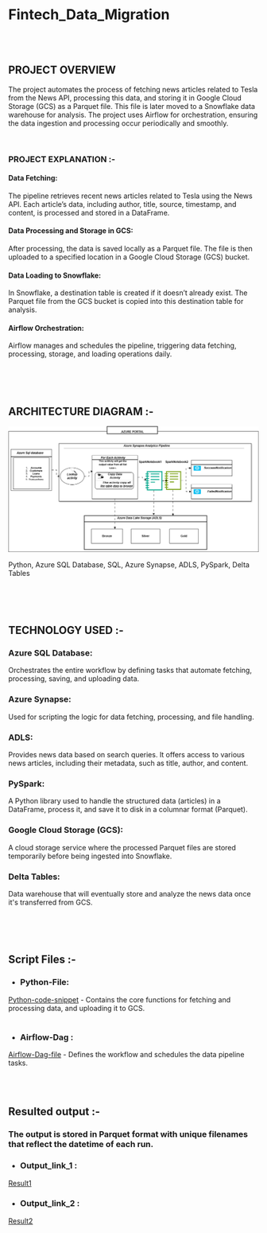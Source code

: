 # Fintech_Data_Migration


  <br>
  <br>
   

## PROJECT OVERVIEW

The project automates the process of fetching news articles related to Tesla from the News API, processing this data, and storing it in Google Cloud Storage (GCS) as a Parquet file. This file is later moved to a Snowflake data warehouse for analysis. The project uses Airflow for orchestration, ensuring the data ingestion and processing occur periodically and smoothly.

 <br>




### PROJECT EXPLANATION :-  


#### Data Fetching: 
The pipeline retrieves recent news articles related to Tesla using the News API. Each article’s data, including author, title, source, timestamp, and content, is processed and stored in a DataFrame.

#### Data Processing and Storage in GCS:

After processing, the data is saved locally as a Parquet file.
The file is then uploaded to a specified location in a Google Cloud Storage (GCS) bucket.

#### Data Loading to Snowflake:

In Snowflake, a destination table is created if it doesn’t already exist.
The Parquet file from the GCS bucket is copied into this destination table for analysis.

#### Airflow Orchestration:
Airflow manages and schedules the pipeline, triggering data fetching, processing, storage, and loading operations daily.

  
  
  
   
   
      


     

  



















<br>
<br>
<br>

## ARCHITECTURE DIAGRAM :-

![Project Architecture](FintechData_migration.png)  




 Python, Azure SQL Database, SQL, Azure Synapse, ADLS, PySpark, Delta Tables





<br>
<br>
<br>

## TECHNOLOGY USED :-

<h3> Azure SQL Database:</h3>

Orchestrates the entire workflow by defining tasks that automate fetching, processing, saving, and uploading data.

<h3>Azure Synapse:</h3>

Used for scripting the logic for data fetching, processing, and file handling.

<h3> ADLS:</h3>

Provides news data based on search queries. It offers access to various news articles, including their metadata, such as title, author, and content.

<h3> PySpark:</h3>

A Python library used to handle the structured data (articles) in a DataFrame, process it, and save it to disk in a columnar format (Parquet).

<h3>Google Cloud Storage (GCS):</h3>

A cloud storage service where the processed Parquet files are stored temporarily before being ingested into Snowflake.

<h3> Delta Tables:</h3>

Data warehouse that will eventually store and analyze the news data once it's transferred from GCS.











<br>
<br>
<br>



## Script Files  :-
* <h3>Python-File:
[Python-code-snippet](prac2.py) - Contains the core functions for fetching and processing data, and uploading it to GCS. </h3>
 </br>
 </br>
 
 * <h3>Airflow-Dag :
  [Airflow-Dag-file](airflowjobprac.py) -  Defines the workflow and schedules the data pipeline tasks.  </h3>
  

  </br>
  </br>
  
## Resulted output :- 

<h3>The output is stored in Parquet format with unique filenames that reflect the datetime of each run.</h3>

 - <h3>Output_link_1 :</h3>
  [Result1](https://github.com/aadarsh786/News-Data-Analysis-Project/blob/main/SNOWFLAKE_PROJECT_PARQUET_FILES_run_20241105064621.parquet)

 - <h3>Output_link_2 :</h3>
  [Result2](https://github.com/aadarsh786/News-Data-Analysis-Project/blob/main/SNOWFLAKE_PROJECT_PARQUET_FILES_run_20241105064940.parquet)












